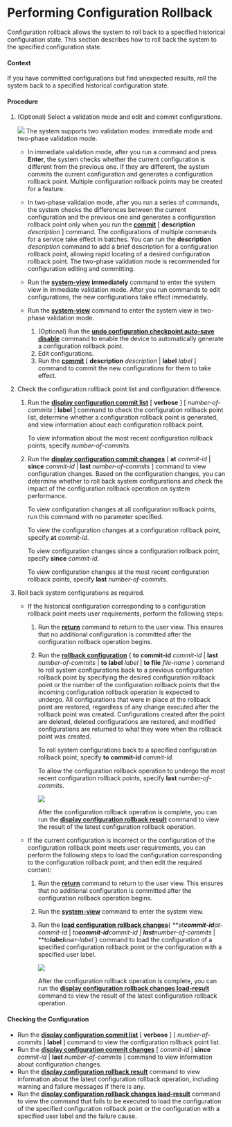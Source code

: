 Performing Configuration Rollback
=================================

Configuration rollback allows the system to roll back to a specified historical configuration state. This section describes how to roll back the system to the specified configuration state.

#### Context

If you have committed configurations but find unexpected results, roll the system back to a specified historical configuration state.


#### Procedure

1. (Optional) Select a validation mode and edit and commit configurations.
   
   ![](../../../../public_sys-resources/note_3.0-en-us.png) The system supports two validation modes: immediate mode and two-phase validation mode.
   * In immediate validation mode, after you run a command and press **Enter**, the system checks whether the current configuration is different from the previous one. If they are different, the system commits the current configuration and generates a configuration rollback point. Multiple configuration rollback points may be created for a feature.
   * In two-phase validation mode, after you run a series of commands, the system checks the differences between the current configuration and the previous one and generates a configuration rollback point only when you run the [**commit**](cmdqueryname=commit) [ **description** *description* ] command. The configurations of multiple commands for a service take effect in batches. You can run the **description** *description* command to add a brief description for a configuration rollback point, allowing rapid locating of a desired configuration rollback point. The two-phase validation mode is recommended for configuration editing and committing.
   * Run the [**system-view**](cmdqueryname=system-view) **immediately** command to enter the system view in immediate validation mode. After you run commands to edit configurations, the new configurations take effect immediately.
   * Run the [**system-view**](cmdqueryname=system-view) command to enter the system view in two-phase validation mode.
     
     1. (Optional) Run the [**undo configuration checkpoint auto-save disable**](cmdqueryname=undo+configuration+checkpoint+auto-save+disable) command to enable the device to automatically generate a configuration rollback point.
     2. Edit configurations.
     3. Run the [**commit**](cmdqueryname=commit) [ **description** *description* | **label** *label* ] command to commit the new configurations for them to take effect.
2. Check the configuration rollback point list and configuration difference.
   
   
   1. Run the [**display configuration commit list**](cmdqueryname=display+configuration+commit+list) [ **verbose** ] [ *number-of-commits* | **label** ] command to check the configuration rollback point list, determine whether a configuration rollback point is generated, and view information about each configuration rollback point.
      
      To view information about the most recent configuration rollback points, specify *number-of-commits*.
   2. Run the [**display configuration commit changes**](cmdqueryname=display+configuration+commit+changes) [ **at** *commit-id* | **since** *commit-id* | **last** *number-of-commits* ] command to view configuration changes. Based on the configuration changes, you can determine whether to roll back system configurations and check the impact of the configuration rollback operation on system performance.
      
      To view configuration changes at all configuration rollback points, run this command with no parameter specified.
      
      To view the configuration changes at a configuration rollback point, specify **at** *commit-id*.
      
      To view configuration changes since a configuration rollback point, specify **since** *commit-id*.
      
      To view configuration changes at the most recent configuration rollback points, specify **last** *number-of-commits*.
3. Roll back system configurations as required.
   
   
   * If the historical configuration corresponding to a configuration rollback point meets user requirements, perform the following steps:
     
     1. Run the [**return**](cmdqueryname=return) command to return to the user view. This ensures that no additional configuration is committed after the configuration rollback operation begins.
     2. Run the [**rollback configuration**](cmdqueryname=rollback+configuration) { **to** **commit-id** *commit-id* | **last** *number-of-commits* | **to** **label** *label* | **to** **file** *file-name* } command to roll system configurations back to a previous configuration rollback point by specifying the desired configuration rollback point or the number of the configuration rollback points that the incoming configuration rollback operation is expected to undergo. All configurations that were in place at the rollback point are restored, regardless of any change executed after the rollback point was created. Configurations created after the point are deleted, deleted configurations are restored, and modified configurations are returned to what they were when the rollback point was created.
        
        To roll system configurations back to a specified configuration rollback point, specify **to** **commit-id** *commit-id*.
        
        To allow the configuration rollback operation to undergo the most recent configuration rollback points, specify **last** *number-of-commits*.
        
        ![](../../../../public_sys-resources/note_3.0-en-us.png) 
        
        After the configuration rollback operation is complete, you can run the [**display configuration rollback result**](cmdqueryname=display+configuration+rollback+result) command to view the result of the latest configuration rollback operation.
   * If the current configuration is incorrect or the configuration of the configuration rollback point meets user requirements, you can perform the following steps to load the configuration corresponding to the configuration rollback point, and then edit the required content:
     
     1. Run the [**return**](cmdqueryname=return) command to return to the user view. This ensures that no additional configuration is committed after the configuration rollback operation begins.
     2. Run the [**system-view**](cmdqueryname=system-view) command to enter the system view.
     3. Run the [**load configuration rollback changes**](cmdqueryname=load+configuration+rollback+changes){ **at****commit-id***at-commit-id* | **to****commit-id***commit-id* | **last***number-of-commits* | **to****label***user-label* } command to load the configuration of a specified configuration rollback point or the configuration with a specified user label.
        
        ![](../../../../public_sys-resources/note_3.0-en-us.png) 
        
        After the configuration rollback operation is complete, you can run the [**display configuration rollback changes load-result**](cmdqueryname=display+configuration+rollback+changes+load-result) command to view the result of the latest configuration rollback operation.

#### Checking the Configuration

* Run the [**display configuration commit list**](cmdqueryname=display+configuration+commit+list) [ **verbose** ] [ *number-of-commits* | **label** ] command to view the configuration rollback point list.
* Run the [**display configuration commit changes**](cmdqueryname=display+configuration+commit+changes) [ *commit-id* | **since** *commit-id* | **last** *number-of-commits* ] command to view information about configuration changes.
* Run the [**display configuration rollback result**](cmdqueryname=display+configuration+rollback+result) command to view information about the latest configuration rollback operation, including warning and failure messages if there is any.
* Run the [**display configuration rollback changes load-result**](cmdqueryname=display+configuration+rollback+changes+load-result) command to view the command that fails to be executed to load the configuration of the specified configuration rollback point or the configuration with a specified user label and the failure cause.